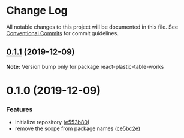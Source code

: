 # Change Log

All notable changes to this project will be documented in this file.
See [Conventional Commits](https://conventionalcommits.org) for commit guidelines.

## [0.1.1](https://github.com/homuler/react-plastic-table/compare/v0.1.0...v0.1.1) (2019-12-09)

**Note:** Version bump only for package react-plastic-table-works





# 0.1.0 (2019-12-09)


### Features

* initialize repository ([e553b80](https://github.com/homuler/react-plastic-table/commit/e553b801acad7204ced7be7963caa0813ab6f506))
* remove the scope from package names ([ce5bc2e](https://github.com/homuler/react-plastic-table/commit/ce5bc2e88c798e62d1a733f3197da521c80b6425))
